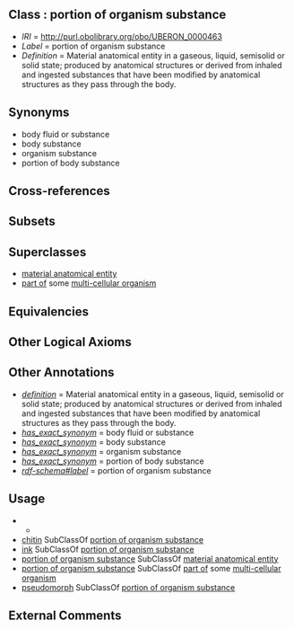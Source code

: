 
## Class : portion of organism substance

 * *IRI* = http://purl.obolibrary.org/obo/UBERON_0000463
 * *Label* = portion of organism substance
 * *Definition* = Material anatomical entity in a gaseous, liquid, semisolid or solid state; produced by anatomical structures or derived from inhaled and ingested substances that have been modified by anatomical structures as they pass through the body.

## Synonyms

 * body fluid or substance
 * body substance
 * organism substance
 * portion of body substance

## Cross-references


## Subsets


## Superclasses

 * [material anatomical entity](../../UBERON/65/UBERON_0000465.md)
 * [part of](../../BFO/50/BFO_0000050.md) some [multi-cellular organism](../../UBERON/68/UBERON_0000468.md)

## Equivalencies


## Other Logical Axioms


## Other Annotations

 * *[definition](../../IAO/15/IAO_0000115.md)* = Material anatomical entity in a gaseous, liquid, semisolid or solid state; produced by anatomical structures or derived from inhaled and ingested substances that have been modified by anatomical structures as they pass through the body.
 * *[has_exact_synonym](../../ym/oboInOwl#hasExactSynonym.md)* = body fluid or substance
 * *[has_exact_synonym](../../ym/oboInOwl#hasExactSynonym.md)* = body substance
 * *[has_exact_synonym](../../ym/oboInOwl#hasExactSynonym.md)* = organism substance
 * *[has_exact_synonym](../../ym/oboInOwl#hasExactSynonym.md)* = portion of body substance
 * *[rdf-schema#label](../../el/rdf-schema#label.md)* = portion of organism substance

## Usage

 * -
 * [chitin](../../CEPH/59/CEPH_0000059.md) SubClassOf [portion of organism substance](../../UBERON/63/UBERON_0000463.md)
 * [ink](../../CEPH/85/CEPH_0000285.md) SubClassOf [portion of organism substance](../../UBERON/63/UBERON_0000463.md)
 * [portion of organism substance](../../UBERON/63/UBERON_0000463.md) SubClassOf [material anatomical entity](../../UBERON/65/UBERON_0000465.md)
 * [portion of organism substance](../../UBERON/63/UBERON_0000463.md) SubClassOf [part of](../../BFO/50/BFO_0000050.md) some [multi-cellular organism](../../UBERON/68/UBERON_0000468.md)
 * [pseudomorph](../../CEPH/11/CEPH_0000211.md) SubClassOf [portion of organism substance](../../UBERON/63/UBERON_0000463.md)

## External Comments

